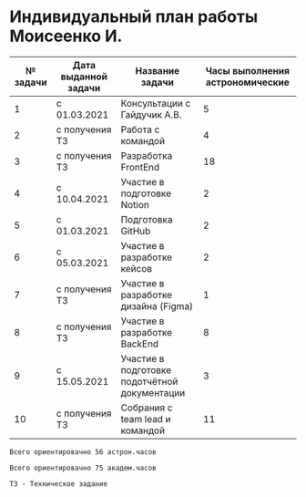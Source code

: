 # Индивидуальный план работы Моисеенко И.

|№ задачи | Дата выданной задачи | Название задачи | Часы выполнения астрономические |
| ------------ | ------------ | ------------ | ------------ |
| 1 | с 01.03.2021 | Консультации с Гайдучик А.В. | 5 |
| 2 | с получения ТЗ | Работа с командой | 4 |
| 3 | с получения ТЗ | Разработка FrontEnd | 18 |
| 4 | с 10.04.2021 |Участие в подготовке Notion | 2 |
| 5| с 01.03.2021 | Подготовка GitHub | 2 |
| 6 | с 05.03.2021 | Участие в разработке кейсов | 2 |
| 7| с получения ТЗ | Участие в разработке дизайна (Figma) | 1 |
| 8 | с получения ТЗ | Участие в разработке BackEnd | 8 |
| 9| с 15.05.2021 | Участие в подготовке подотчётной документации | 3 |
|10 |с получения ТЗ |Собрания с team lead и командой| 11|

`Всего ориентировачно 56 астрон.часов `

`Всего ориентировачно 75 академ.часов `

`ТЗ - Техническое задание`
